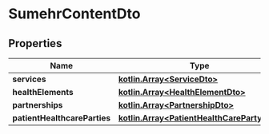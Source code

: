 # SumehrContentDto

## Properties
Name | Type | Description | Notes
------------ | ------------- | ------------- | -------------
**services** | [**kotlin.Array&lt;ServiceDto&gt;**](ServiceDto.md) |  |  [optional]
**healthElements** | [**kotlin.Array&lt;HealthElementDto&gt;**](HealthElementDto.md) |  |  [optional]
**partnerships** | [**kotlin.Array&lt;PartnershipDto&gt;**](PartnershipDto.md) |  |  [optional]
**patientHealthcareParties** | [**kotlin.Array&lt;PatientHealthCarePartyDto&gt;**](PatientHealthCarePartyDto.md) |  |  [optional]
